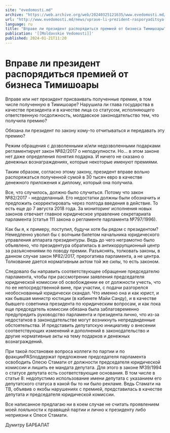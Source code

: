 ```yaml
---
site: "evedomosti.md"
archive: "https://web.archive.org/web/20240325121635/www.evedomosti.md/news/vprave-li-prezident-rasporyaditsya-premiej-ot-biznesa-timish"
url: "http://www.evedomosti.md/news/vprave-li-prezident-rasporyaditsya-premiej-ot-biznesa-timish"
language: ru
title: "Вправе ли президент распорядиться премией от бизнеса Тимишоары"
publication: '[[Moldavskie Vedomosti]]'
published: 2024-01-21T11:20
---
```


# Вправе ли президент распорядиться премией от бизнеса Тимишоары

Вправе или нет президент присваивать полученные премии, в том числе полученную в Тимишоаре? Нарушила ли глава государства в качестве президента и в качестве лица со статусом, исполняющего ответственную госдолжность, молдавское законодательство тем, что получила премию?

Обязана ли президент по закону кому-то отчитываться и передавать эту премию?

Режим обращения с дозволенными и/или недозволенными подарками регламентирует закон №82/2017 о неподкупности. Но... в этом законе нет даже определения понятия подарка. И ничего не сказано о денежных вознаграждениях, которые некоторые именуют премиями.

Таким образом, согласно этому закону, президент вправе вольно распоряжаться полученной сумой в 30 тысяч евро в качестве денежного приложения к диплому, который она получила.

Все, что случилось, должно было случиться. Потому что закон №82/2017 - недоделанный. Его недостатки должны были обозначить и предложить скорректировать через полгода введения в действие. То есть еще до 7 августа 2018 года. За мониторинг исполнения новых законов отвечает главное юридическое управление секретариата парламента (статья 111 закона о регламенте парламента №797/1996).

Как бы я, к примеру, поступил, будучи хотя бы рядом с президентом? Немедленно уволил бы с волчьим билетом начальника юридического управления аппарата президентуры. Ведь до чего неграмотно было объявлено, что президентура обратилась в антикоррупционный центр за разъяснениями по поводу премии. Разъяснять, толковать законы, в данном случае закон №82/2017, прерогатива парламента, а не центра. Толкование дается нормативным актом той же силы, то есть законом.

Следовало бы направить соответствующее обращение председателю парламента, чтобы при рассмотрении заявления председателя юридической комиссии об освобождении ее от должности учесть, что по ее непосредственной вине, при участии, с подачи разгорелся необоснованный юридически скандал. Что именно она и как юрист, и как бывшая министр юстиции (в кабинете Майи Санду), и в качестве бывшего советника президента по юридическим вопросам, и как пока еще председатель комиссии обязана была заблаговременно предупредить руководство парламента и президента лично, что из-за недостатков в законодательстве могут возникнуть непредвиденные обстоятельства. И представить депутатскую инициативу о внесении соответствующих изменений и дополнений в законодательство и другие нормативные акты на тему подарков и денежных вознаграждений.

При такой постановке вопроса коллеги по партии и по фракцииPASподдержат предложение председателя парламента освободить Олесю Стамати от должности председателя юридической комиссии и лишить ее мандата депутата. Для этого в законе №39/1994 о статусе депутата есть соответствующие основания. В том числе в статье 8: недопустимо использование имени депутата с указанием его депутатского статуса в какой бы то ни было рекламе. Ведь Стамати на ТВ, объявив о якобы нарушениях с премией, представилась в качестве депутата и председателя юридической комиссии.

Все написанное предлагаю ни в коем случае не считать проявлением моей лояльности к правящей партии и лично к президенту либо неприязни к Олесе Стамати.

Думитру БАРБАЛАТ